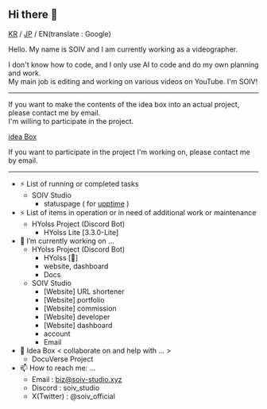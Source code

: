 ## Hi there 👋
[KR](README.md) / [JP](README-JP.md) / EN(translate : Google)

Hello. My name is SOIV and I am currently working as a videographer.

I don't know how to code, and I only use AI to code and do my own planning and work.<br>
My main job is editing and working on various videos on YouTube. I'm SOIV!

---
If you want to make the contents of the idea box into an actual project, please contact me by email.<br>
I'm willing to participate in the project.

[idea Box](idea-box)

If you want to participate in the project I'm working on, please contact me by email.

---

- ⚡ List of running or completed tasks
    - SOIV Studio
        - statuspage ( for [upptime](https://github.com/upptime/upptime) )
- ⚡ List of items in operation or in need of additional work or maintenance
    - HYolss Project (Discord Bot)
        - HYolss Lite [3.3.0-Lite]
- 🔭 I’m currently working on ...
    * HYolss Project (Discord Bot)
        - HYolss [🔧]
        - website, dashboard
        - Docs
    * SOIV Studio
        - [Website] URL shortener
        - [Website] portfolio
        - [Website] commission
        - [Website] developer
        - [Website] dashboard
        - account
        - Email
- 🌱 Idea Box < collaborate on and help with ... >
    - DocuVerse Project
- 📫 How to reach me: ...
    * Email : biz@soiv-studio.xyz
    * Discord : soiv_studio
    * X(Twitter) : @soiv_official

<!--
**SOIV/SOIV** is a ✨ _special_ ✨ repository because its `README.md` (this file) appears on your GitHub profile.

Here are some ideas to get you started:

- 🔭 I’m currently working on ...
- 🌱 I’m currently learning ...
- 👯 I’m looking to collaborate on ...
- 🤔 I’m looking for help with ...
- 💬 Ask me about ...
- 📫 How to reach me: ...
- 😄 Pronouns: ...
- ⚡ Fun fact: ...
-->
